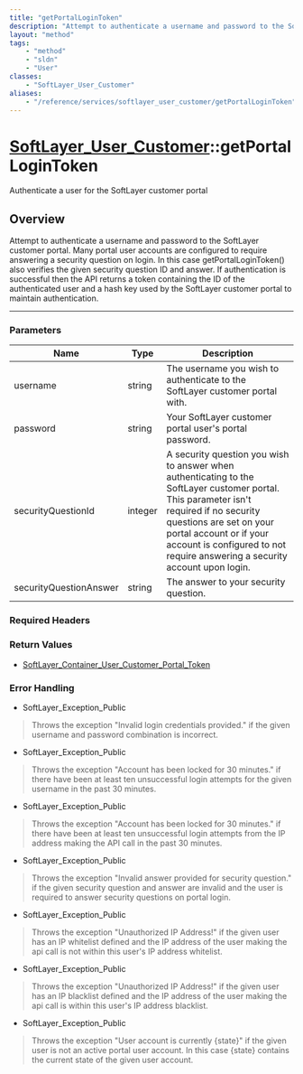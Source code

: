```yaml
---
title: "getPortalLoginToken"
description: "Attempt to authenticate a username and password to the SoftLayer customer portal. Many portal user accounts are configur... "
layout: "method"
tags:
    - "method"
    - "sldn"
    - "User"
classes:
    - "SoftLayer_User_Customer"
aliases:
    - "/reference/services/softlayer_user_customer/getPortalLoginToken"
---
```

# [SoftLayer_User_Customer](/reference/services/SoftLayer_User_Customer)::getPortalLoginToken

Authenticate a user for the SoftLayer customer portal


## Overview 
Attempt to authenticate a username and password to the SoftLayer customer portal. Many portal user accounts are configured to require answering a security question on login. In this case getPortalLoginToken() also verifies the given security question ID and answer. If authentication is successful then the API returns a token containing the ID of the authenticated user and a hash key used by the SoftLayer customer portal to maintain authentication. 

-----

### Parameters 
|Name | Type | Description |
| --- | --- | --- |
|username| string| The username you wish to authenticate to the SoftLayer customer portal with.|
|password| string| Your SoftLayer customer portal user's portal password.|
|securityQuestionId| integer| A security question you wish to answer when authenticating to the SoftLayer customer portal. This parameter isn't required if no security questions are set on your portal account or if your account is configured to not require answering a security account upon login.|
|securityQuestionAnswer| string| The answer to your security question.|


### Required Headers


### Return Values
* <a href='/reference/datatypes/SoftLayer_Container_User_Customer_Portal_Token'>SoftLayer_Container_User_Customer_Portal_Token </a>



### Error Handling

* SoftLayer_Exception_Public 

> Throws the exception "Invalid login credentials provided." if the given username and password combination is incorrect. 

* SoftLayer_Exception_Public 

> Throws the exception "Account has been locked for 30 minutes." if there have been at least ten unsuccessful login attempts for the given username in the past 30 minutes. 

* SoftLayer_Exception_Public 

> Throws the exception "Account has been locked for 30 minutes." if there have been at least ten unsuccessful login attempts from the IP address making the API call in the past 30 minutes. 

* SoftLayer_Exception_Public 

> Throws the exception "Invalid answer provided for security question." if the given security question and answer are invalid and the user is required to answer security questions on portal login. 

* SoftLayer_Exception_Public 

> Throws the exception "Unauthorized IP Address!" if the given user has an IP whitelist defined and the IP address of the user making the api call is not within this user's IP address whitelist. 

* SoftLayer_Exception_Public 

> Throws the exception "Unauthorized IP Address!" if the given user has an IP blacklist defined and the IP address of the user making the api call is within this user's IP address blacklist. 

* SoftLayer_Exception_Public 

> Throws the exception "User account is currently {state}" if the given user is not an active portal user account. In this case {state} contains the current state of the given user account. 



